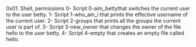 0x01. Shell, permissions
0- Script 0-aim_bettythat switches the current user to the user betty.
1- Script 1-who_am_i that prints the effective username of the current user.
2- Script 2-groups that prints all the groups the current user is part of.
3- Script 3-new_owner that changes the owner of the file hello to the user betty.
4- Script 4-empty that creates an empty file called hello.

